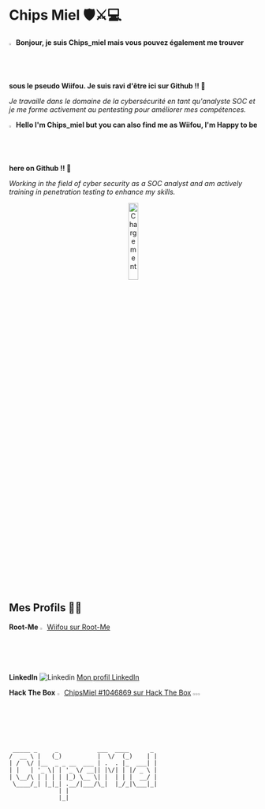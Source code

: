 # Chips Miel 🛡️⚔️💻

<img src="https://upload.wikimedia.org/wikipedia/commons/thumb/6/62/Flag_of_France.png/800px-Flag_of_France.png" width="2%"> ****Bonjour, je suis Chips_miel mais vous pouvez également me trouver sous le pseudo Wiifou. Je suis ravi d'être ici sur Github !! 🤤****

*Je travaille dans le domaine de la cybersécurité en tant qu'analyste SOC et je me forme activement au pentesting pour améliorer mes compétences.*



<img src="https://upload.wikimedia.org/wikipedia/commons/4/42/Flag_of_the_United_Kingdom.png" width="2%"> **Hello I'm Chips_miel but you can also find me as Wiifou, I'm Happy to be here on Github !! 🤤**

*Working in the field of cyber security as a SOC analyst and am actively training in penetration testing to enhance my skills.*
<p align="center">
<img src="https://media.giphy.com/media/v1.Y2lkPTc5MGI3NjExcmVlNnhxcGFidTJnNmFwdDZ0MGU1bG1qbWluaG9ocGYzazJlc3hmZyZlcD12MV9pbnRlcm5hbF9naWZfYnlfaWQmY3Q9cw/1AqUkjiBz71Ajdh00P/giphy.gif" alt="Chargement" width="20%">
</p>

## Mes Profils 🕵️‍♂️

**Root-Me**  <img src="https://pro.root-me.org/squelettes/images/RMP_logo_blanc.png" alt="Root-Me Logo" width="2%"> [Wiifou sur Root-Me](https://www.root-me.org/Wiifou?lang=fr#7a5e53933120dd29f1c65650f40050b6)

**LinkedIn** ![Linkedin](https://i.sstatic.net/gVE0j.png) [Mon profil LinkedIn](https://www.linkedin.com/in/ma%C3%ABl-bouchand/)

**Hack The Box**    <img src="https://icons-for-free.com/iff/png/256/hackthebox-1330289840795787516.png" alt="HTB Logo" width="2%">   [ChipsMiel #1046869 sur Hack The Box](https://app.hackthebox.com/users/1046869) <img src="https://upload.wikimedia.org/wikipedia/commons/3/3a/Gray_circles_rotate.gif" alt="Chargement" width="1%"><img src="https://upload.wikimedia.org/wikipedia/commons/3/3a/Gray_circles_rotate.gif" alt="Chargement" width="1%"><img src="https://upload.wikimedia.org/wikipedia/commons/3/3a/Gray_circles_rotate.gif" alt="Chargement" width="1%">






















##
```
 _____ _     _           ___  ____      _ 
/  __ \ |   (_)          |  \/  (_)    | |
| /  \/ |__  _ _ __  ___ | .  . |_  ___| |
| |   | '_ \| | '_ \/ __|| |\/| | |/ _ \ |
| \__/\ | | | | |_) \__ \| |  | | |  __/ |
 \____/_| |_|_| .__/|___/\_|  |_/_|\___|_|
              | |                         
              |_|                         
```
